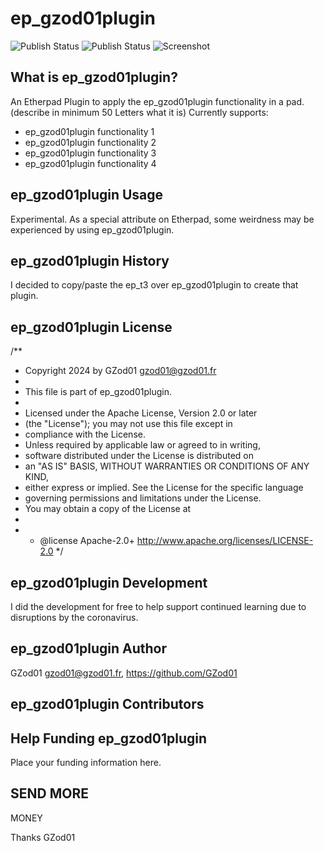 # ep_gzod01plugin
![Publish Status](https://github.com/GZod01/ep_gzod01plugin/workflows/Node.js%20Package/badge.svg) ![Publish Status](https://github.com/GZod01/ep_gzod01plugin/workflows/Node.js%20Package/badge.svg)
![Screenshot](https://user-images.githubusercontent.com/220864/107214131-5c3dd600-6a01-11eb-82d9-b2d67ec8ae93.png)

## What is ep_gzod01plugin?
An Etherpad Plugin to apply the ep_gzod01plugin functionality in a pad. (describe in minimum 50 Letters what it is)
Currently supports:
* ep_gzod01plugin functionality 1
* ep_gzod01plugin functionality 2
* ep_gzod01plugin functionality 3
* ep_gzod01plugin functionality 4

## ep_gzod01plugin Usage
Experimental.  As a special attribute on Etherpad, some weirdness may be experienced by using ep_gzod01plugin.

## ep_gzod01plugin History
I decided to copy/paste the ep_t3 over ep_gzod01plugin to create that plugin.

## ep_gzod01plugin License
/**
  * Copyright 2024 by GZod01 <gzod01@gzod01.fr>
  *
  * This file is part of ep_gzod01plugin.
  *
  * Licensed under the Apache License, Version 2.0 or later 
  * (the "License"); you may not use this file except in 
  * compliance with the License.
  * Unless required by applicable law or agreed to in writing, 
  * software distributed under the License is distributed on 
  * an "AS IS" BASIS, WITHOUT WARRANTIES OR CONDITIONS OF ANY KIND, 
  * either express or implied. See the License for the specific language 
  * governing permissions and limitations under the License. 
  * You may obtain a copy of the License at
  *
  * * @license Apache-2.0+ <http://www.apache.org/licenses/LICENSE-2.0>
  */

## ep_gzod01plugin Development
I did the development for free to help support continued learning due to disruptions by the coronavirus.

## ep_gzod01plugin Author
GZod01 <gzod01@gzod01.fr>, https://github.com/GZod01

## ep_gzod01plugin Contributors


## Help Funding ep_gzod01plugin
Place your funding information here.

 SEND
 MORE
-----
MONEY

Thanks
GZod01

